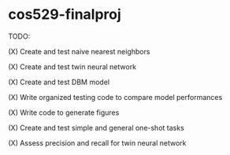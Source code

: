 # cos529-finalproj

TODO:

(X) Create and test naive nearest neighbors

(X) Create and test twin neural network

(X) Create and test DBM model

(X) Write organized testing code to compare model performances

(X) Write code to generate figures

(X) Create and test simple and general one-shot tasks

(X) Assess precision and recall for twin neural network
